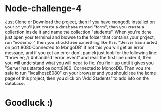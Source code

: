 # Node-challenge-4
Just Clone or Download the project, then if you have mongodb installed on your pc you'll just create a database named "form", then you create a collection inside it and name the collection "students". When you're done just open your terminal and browse to the folder that contains your project, run "nodemon" then you should see something like this:
"Server has started on port:8080
 Connected to MongoDB" if not this you will get an error message, and if you get an error don't panick just look for the following line:
"throw er; // Unhandled 'error' event"
and read the first line under it, then you will understand what you will need to fix.
You fix it up until it gives you "Server has started on port:8080, Connected to MongoDB. Then you are safe to run "localhost:8080" on your browser and you should see the home page of this project, then you click on "Add Students" to add info on the database.
# Goodluck **:)**
